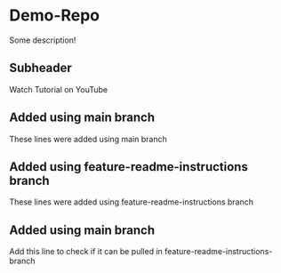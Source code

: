 # Demo-Repo

Some description!

## Subheader

Watch Tutorial on YouTube

## Added using main branch

These lines were added using main branch

## Added using feature-readme-instructions branch

These lines were added using feature-readme-instructions branch

## Added using main branch

Add this line to check if it can be pulled in feature-readme-instructions-branch